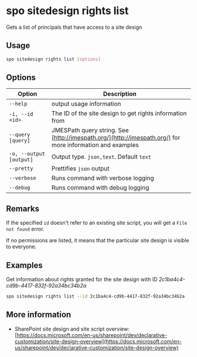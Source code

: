 # spo sitedesign rights list

Gets a list of principals that have access to a site design

## Usage

```sh
spo sitedesign rights list [options]
```

## Options

Option|Description
------|-----------
`--help`|output usage information
`-i, --id <id>`|The ID of the site design to get rights information from
`--query [query]`|JMESPath query string. See [http://jmespath.org/](http://jmespath.org/) for more information and examples
`-o, --output [output]`|Output type. `json,text`. Default `text`
`--pretty`|Prettifies `json` output
`--verbose`|Runs command with verbose logging
`--debug`|Runs command with debug logging

## Remarks

If the specified `id` doesn't refer to an existing site script, you will get a `File not found` error.

If no permissions are listed, it means that the particular site design is visible to everyone.

## Examples

Get information about rights granted for the site design with ID _2c1ba4c4-cd9b-4417-832f-92a34bc34b2a_

```sh
spo sitedesign rights list --id 2c1ba4c4-cd9b-4417-832f-92a34bc34b2a
```

## More information

- SharePoint site design and site script overview: [https://docs.microsoft.com/en-us/sharepoint/dev/declarative-customization/site-design-overview](https://docs.microsoft.com/en-us/sharepoint/dev/declarative-customization/site-design-overview)